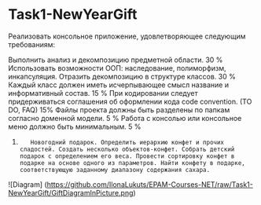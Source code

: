 # Task1-NewYearGift
Реализовать консольное приложение, удовлетворяющее следующим требованиям:

Выполнить анализ и декомпозицию предметной области.  30 %
Использовать возможности ООП: наследование, полиморфизм, инкапсуляция. Отразить декомпозицию в структуре классов.  30 %
Каждый класс должен иметь исчерпывающее смысл название и информативный состав.  15 %
При кодировании следует придерживаться соглашения об оформлении кода code convention. (TO DO, FAQ) 15%
Файлы проекта должны быть разделены по папкам согласно доменной модели. 5 %
Работа с консолью или консольное меню должно быть минимальным. 5 %

1.        Новогодний подарок. Определить иерархию конфет и прочих сладостей. Создать несколько объектов-конфет. Собрать детский подарок с определением его веса. Провести сортировку конфет в подарке на основе одного из параметров. Найти конфету в подарке, соответствующую заданному диапазону содержания сахара.

![Diagram] (https://github.com/IlonaLukuts/EPAM-Courses-NET/raw/Task1-NewYearGift/GiftDiagramInPicture.png)
